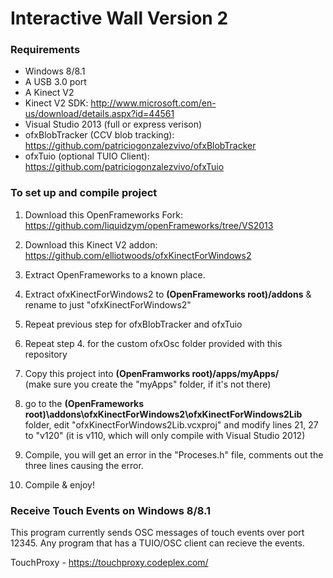 # Interactive Wall Version 2

### Requirements
- Windows 8/8.1
- A USB 3.0 port
- A Kinect V2
- Kinect V2 SDK: http://www.microsoft.com/en-us/download/details.aspx?id=44561
- Visual Studio 2013 (full or express verison)
- ofxBlobTracker (CCV blob tracking): https://github.com/patriciogonzalezvivo/ofxBlobTracker
- ofxTuio (optional TUIO Client): https://github.com/patriciogonzalezvivo/ofxTuio

### To set up and compile project

1. Download this OpenFrameworks Fork: https://github.com/liquidzym/openFrameworks/tree/VS2013
2. Download this Kinect V2 addon: https://github.com/elliotwoods/ofxKinectForWindows2
3. Extract OpenFrameworks to a known place.
4. Extract ofxKinectForWindows2 to **(OpenFrameworks root)/addons** & rename to just "ofxKinectForWindows2"
5. Repeat previous step for ofxBlobTracker and ofxTuio
6. Repeat step 4. for the custom ofxOsc folder provided with this repository
7. Copy this project into **(OpenFramworks root)/apps/myApps/**  
(make sure you create the "myApps" folder, if it's not there)
8. go to the **(OpenFrameworks root)\addons\ofxKinectForWindows2\ofxKinectForWindows2Lib** folder, edit "ofxKinectForWindows2Lib.vcxproj" and modify lines 21, 27 to "<PlatformToolset>v120</PlatformToolset>" (it is v110, which will only compile with Visual Studio 2012)

9. Compile, you will get an error in the "Proceses.h" file, comments out the three lines causing the error.

10. Compile & enjoy!

### Receive Touch Events on Windows 8/8.1

This program currently sends OSC messages of touch events over port 12345. Any program that has a TUIO/OSC client can recieve the events. 

TouchProxy - https://touchproxy.codeplex.com/

